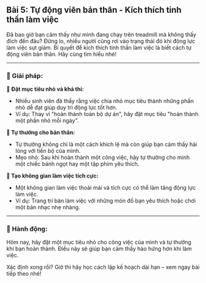 ## Bài 5: Tự động viên bản thân - Kích thích tinh thần làm việc

Đã bao giờ bạn cảm thấy như mình đang chạy trên treadmill mà không thấy đích đến đâu? Đừng lo, nhiều người cũng rơi vào trạng thái đó khi động lực làm việc sụt giảm. Bí quyết để kích thích tinh thần làm việc là biết cách tự động viên bản thân. Hãy cùng tìm hiểu nhé!

---

### 📌 Giải pháp:

**🔹 Đặt mục tiêu nhỏ và khả thi:**

- Nhiều sinh viên đã thấy rằng việc chia nhỏ mục tiêu thành những phần nhỏ dễ đạt giúp duy trì động lực tốt hơn.  
- Ví dụ: Thay vì "hoàn thành toàn bộ dự án", hãy đặt mục tiêu "hoàn thành một phần nhỏ mỗi ngày".

**🔹 Tự thưởng cho bản thân:**

- Tự thưởng không chỉ là một cách khích lệ mà còn giúp bạn cảm thấy hài lòng với tiến bộ của mình.  
- Mẹo nhỏ: Sau khi hoàn thành một công việc, hãy tự thưởng cho mình một chiếc bánh ngọt hay một tập phim yêu thích.

**🔹 Tạo không gian làm việc tích cực:**

- Một không gian làm việc thoải mái và tích cực có thể làm tăng động lực làm việc.  
- Ví dụ: Trang trí bàn làm việc với những món đồ bạn yêu thích hoặc chơi một bản nhạc nhẹ nhàng.

---

### 🚀 Hành động:

Hôm nay, hãy đặt một mục tiêu nhỏ cho công việc của mình và tự thưởng khi bạn hoàn thành. Điều này sẽ giúp bạn cảm thấy hào hứng hơn khi làm việc.

Xác định xong rồi? Giờ thì hãy học cách lập kế hoạch dài hạn – xem ngay bài tiếp theo nhé!